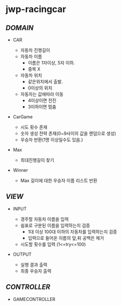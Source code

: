 # jwp-racingcar


## *DOMAIN*
 + CAR
    + 자동차 진행길이
    + 자동차 이름
      + 이름은 1자이상, 5자 이하.
      + 중복 X
    + 자동차 위치
      + 같은위치에서 출발.
      + 0이상의 위치
   + 자동자는 값에따라 이동
     + 4이상이면 전진
     + 3이하이면 멈춤


 + CarGame
   + 시도 횟수 존재
   + 숫자 생성 전략 존재(0~9사이의 값을 랜덤으로 생성)
   + 우승자 반환(1명 이상일수도 있음.)
  
  
 + Max
    + 최대진행길이 찾기
 
 + Winner
    + Max 길이에 대한 우승자 이름 리스트 반환

 



## *VIEW*


+ INPUT
   + 경주할 자동차 이름을 입력
   + 쉼표로 구분된 이름을 입력하는지 검증
      + 1대 이상 100대 이하의 자동차를 입력하는지 검증
      + 입력으로 들어온 이름의 앞,뒤 공백은 제거
  + 시도할 횟수를 입력 (1<=try<=100)
 
  
+ OUTPUT
   + 실행 결과 출력
   + 최종 우승자 출력



## *CONTROLLER*
+ GAMECONTROLLER
